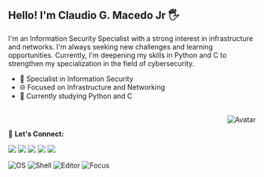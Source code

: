 ## Hello! I'm Claudio G. Macedo Jr 🖐️

I'm an Information Security Specialist with a strong interest in infrastructure and networks. I'm always seeking new challenges and learning opportunities. Currently, I'm deepening my skills in Python and C to strengthen my specialization in the field of cybersecurity.

- 🔐 Specialist in Information Security  
- 🌐 Focused on Infrastructure and Networking  
- 📘 Currently studying Python and C  

<div style="display: inline_block"><br>
  <img align="right" alt="Avatar" src="https://media.discordapp.net/attachments/886747551255126018/886756481813327922/gusmaoclaudio_avatar_rd.gif">
</div>

##

📱 **Let's Connect:**
<div> 
  <a href="https://instagram.com/_claudio.gusmao" target="_blank"><img src="https://img.shields.io/badge/-Instagram-%23E4405F?style=for-the-badge&logo=instagram&logoColor=white" target="_blank"></a>
  <a href = "mailto:claudiogusmao.mj@gmail.com"><img src="https://img.shields.io/badge/-Gmail-%23333?style=for-the-badge&logo=gmail&logoColor=white" target="_blank"></a>
  <a href="https://www.linkedin.com/in/cgusmao" target="_blank"><img src="https://img.shields.io/badge/-LinkedIn-%230077B5?style=for-the-badge&logo=linkedin&logoColor=white" target="_blank"></a> 
  <a href="https://www.youtube.com/channel/UClv9GoafeZ2PyIFRiXV0YGA" target="_blank"><img src="https://img.shields.io/badge/YouTube-FF0000?style=for-the-badge&logo=youtube&logoColor=white" target="_blank"></a>
  <a href="https://www.reddit.com/user/cgmj8z" target="_blank"><img src="https://img.shields.io/badge/Reddit-FF4500?style=for-the-badge&logo=reddit&logoColor=white"></a>
</div>

![OS](https://img.shields.io/badge/Linux-Arch-informational?logo=arch-linux)
![Shell](https://img.shields.io/badge/Shell-Zsh-informational?logo=gnu-bash)
![Editor](https://img.shields.io/badge/Editor-Neovim-brightgreen?logo=neovim)
![Focus](https://img.shields.io/badge/Focus-Cybersecurity-blueviolet?logo=linux-foundation)
